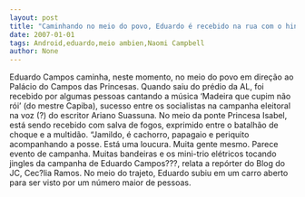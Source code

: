 ```yaml
---
layout: post
title: "Caminhando no meio do povo, Eduardo é recebido na rua com o hino Madeira que cupim não rói"
date: 2007-01-01
tags: Android,eduardo,meio ambien,Naomi Campbell
author: None
---
```

Eduardo Campos caminha, neste momento, no meio do povo em direção ao Palácio do Campos das Princesas.
Quando saiu do prédio da AL, foi recebido&nbsp;por algumas pessoas cantando a música ‘Madeira que cupim não rói’ (do mestre Capiba), sucesso entre os socialistas na campanha eleitoral na voz (?) do escritor Ariano Suassuna.
No meio da ponte Princesa Isabel, está sendo recebido com salva de fogos, exprimido entre o batalhão de choque e a multidão.
“Jamildo, é cachorro, papagaio e periquito acompanhando a posse.&nbsp;Está uma&nbsp;loucura. Muita gente mesmo. Parece evento de campanha. Muitas bandeiras e os mini-trio elétricos tocando jingles da campanha de Eduardo Campos???, relata a repórter do Blog do JC, Cec?lia Ramos.
No meio do trajeto,&nbsp;Eduardo subiu em um carro aberto para ser visto por um número maior de pessoas. 